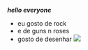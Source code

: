 ***hello everyone***

- eu gosto de rock
- e de guns n roses
- gosto de desenhar
![](https://media.tenor.com/TYCN_RXD4gsAAAAM/guns-and-roses-skull.gif)
